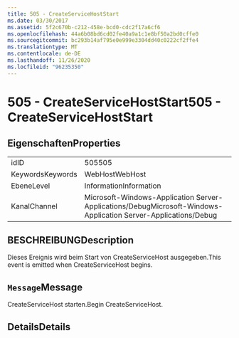 ```yaml
---
title: 505 - CreateServiceHostStart
ms.date: 03/30/2017
ms.assetid: 5f2c670b-c212-458e-bcd0-cdc2f17a6cf6
ms.openlocfilehash: 44a6b08bd6cd02fe40a9a1c1e8bf50a2bd0cffe0
ms.sourcegitcommit: bc293b14af795e0e999e3304dd40c0222cf2ffe4
ms.translationtype: MT
ms.contentlocale: de-DE
ms.lasthandoff: 11/26/2020
ms.locfileid: "96235350"
---
```

# <a name="505---createservicehoststart"></a><span data-ttu-id="0a403-102">505 - CreateServiceHostStart</span><span class="sxs-lookup"><span data-stu-id="0a403-102">505 - CreateServiceHostStart</span></span>

## <a name="properties"></a><span data-ttu-id="0a403-103">Eigenschaften</span><span class="sxs-lookup"><span data-stu-id="0a403-103">Properties</span></span>  
  
|||  
|-|-|  
|<span data-ttu-id="0a403-104">id</span><span class="sxs-lookup"><span data-stu-id="0a403-104">ID</span></span>|<span data-ttu-id="0a403-105">505</span><span class="sxs-lookup"><span data-stu-id="0a403-105">505</span></span>|  
|<span data-ttu-id="0a403-106">Keywords</span><span class="sxs-lookup"><span data-stu-id="0a403-106">Keywords</span></span>|<span data-ttu-id="0a403-107">WebHost</span><span class="sxs-lookup"><span data-stu-id="0a403-107">WebHost</span></span>|  
|<span data-ttu-id="0a403-108">Ebene</span><span class="sxs-lookup"><span data-stu-id="0a403-108">Level</span></span>|<span data-ttu-id="0a403-109">Information</span><span class="sxs-lookup"><span data-stu-id="0a403-109">Information</span></span>|  
|<span data-ttu-id="0a403-110">Kanal</span><span class="sxs-lookup"><span data-stu-id="0a403-110">Channel</span></span>|<span data-ttu-id="0a403-111">Microsoft-Windows-Application Server-Applications/Debug</span><span class="sxs-lookup"><span data-stu-id="0a403-111">Microsoft-Windows-Application Server-Applications/Debug</span></span>|  
  
## <a name="description"></a><span data-ttu-id="0a403-112">BESCHREIBUNG</span><span class="sxs-lookup"><span data-stu-id="0a403-112">Description</span></span>  

 <span data-ttu-id="0a403-113">Dieses Ereignis wird beim Start von CreateServiceHost ausgegeben.</span><span class="sxs-lookup"><span data-stu-id="0a403-113">This event is emitted when CreateServiceHost begins.</span></span>  
  
## <a name="message"></a><span data-ttu-id="0a403-114">`Message`</span><span class="sxs-lookup"><span data-stu-id="0a403-114">Message</span></span>  

 <span data-ttu-id="0a403-115">CreateServiceHost starten.</span><span class="sxs-lookup"><span data-stu-id="0a403-115">Begin CreateServiceHost.</span></span>  
  
## <a name="details"></a><span data-ttu-id="0a403-116">Details</span><span class="sxs-lookup"><span data-stu-id="0a403-116">Details</span></span>
